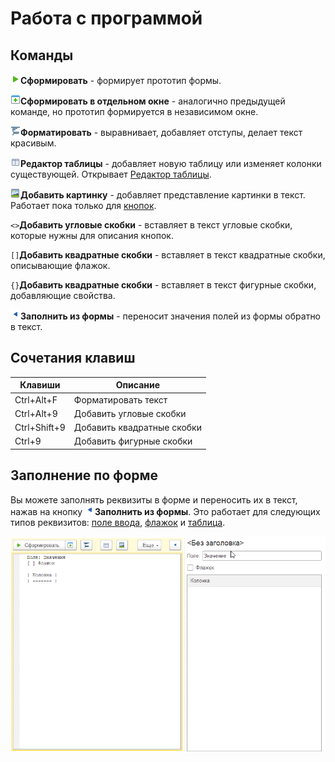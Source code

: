 # Работа с программой

## Команды

![Сформировать](./_images/execute-icon.png)**Сформировать** - формирует прототип формы.

![Сформировать в отдельном окне](./_images/execute-window-icon.png)**Сформировать в отдельном окне** - аналогично предыдущей команде, но прототип формируется в независимом окне.

![Форматировать](./_images/format-icon.png)**Форматировать** - выравнивает, добавляет отступы, делает текст красивым.

![Редактор таблицы](./_images/table-editor-icon.png)**Редактор таблицы** - добавляет новую таблицу или изменяет колонки существующей. Открывает [Редактор таблицы](РедакторТаблицы.md).

![Добавить картинку](./_images/add-image-icon.png)**Добавить картинку** - добавляет представление картинки в текст. Работает пока только для [кнопок](Кнопки.md).

`<>`**Добавить угловые скобки**  - вставляет в текст угловые скобки, которые нужны для описания кнопок.

`[]`**Добавить квадратные скобки**  - вставляет в текст квадратные скобки, описывающие флажок.

`{}`**Добавить квадратные скобки**  - вставляет в текст фигурные скобки, добавляющие свойства.

![Заполнить из формы](./_images/form-to-text-icon.png)**Заполнить из формы** - переносит значения полей из формы обратно в текст.


## Сочетания клавиш

| Клавиши      | Описание                   |
| ------------ | -------------------------- |
| Ctrl+Alt+F   | Форматировать текст        |
| Ctrl+Alt+9   | Добавить угловые скобки    |
| Ctrl+Shift+9 | Добавить квадратные скобки |
| Ctrl+9       | Добавить фигурные скобки   |
## Заполнение по форме

Вы можете заполнять реквизиты в форме и переносить их в текст, нажав на кнопку ![Заполнить из формы](./_images/form-to-text-icon.png)**Заполнить из формы**. Это работает для следующих типов реквизитов: [поле ввода](ПоляВвода.md), [флажок](Флажки.md) и [таблица](Таблицы.md).

<kbd> ![Заполнение текста по форме](./_images/form-to-text.gif) </kbd> 
